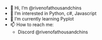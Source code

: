 - 👋 Hi, I’m @rivenofathousandchins
- 👀 I’m interested in Python, c#, Javascript
- 🌱 I’m currently learning Pyplot
- 📫 How to reach me:
   - Discord @rivenofathousandchins



<!---
rivenofathousandchins/rivenofathousandchins is a ✨ special ✨ repository because its `README.md` (this file) appears on your GitHub profile.
You can click the Preview link to take a look at your changes.
--->
